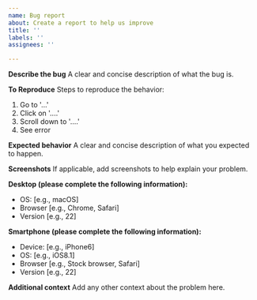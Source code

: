 ```yaml
---
name: Bug report
about: Create a report to help us improve
title: ''
labels: ''
assignees: ''

---
```


**Describe the bug**
A clear and concise description of what the bug is.

**To Reproduce**
Steps to reproduce the behavior:
1. Go to '...'
2. Click on '....'
3. Scroll down to '....'
4. See error

**Expected behavior**
A clear and concise description of what you expected to happen.

**Screenshots**
If applicable, add screenshots to help explain your problem.

**Desktop (please complete the following information):**
 - OS: [e.g., macOS]
 - Browser [e.g., Chrome, Safari]
 - Version [e.g., 22]

**Smartphone (please complete the following information):**
 - Device: [e.g., iPhone6]
 - OS: [e.g., iOS8.1]
 - Browser [e.g., Stock browser, Safari]
 - Version [e.g., 22]

**Additional context**
Add any other context about the problem here.
